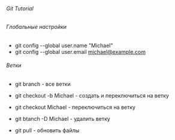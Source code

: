 ###### Git Tutorial

###### Глобальные настройки
* git config --global user.name "Michael"
* git config --global user.email michael@example.com

###### Ветки
* git branch - все ветки
* git checkout -b Michael - создать и переключиться на ветку
* git checkout Michael - переключиться на ветку
* git btanch -D Michael - удалить ветку

* git pull - обновить файлы

